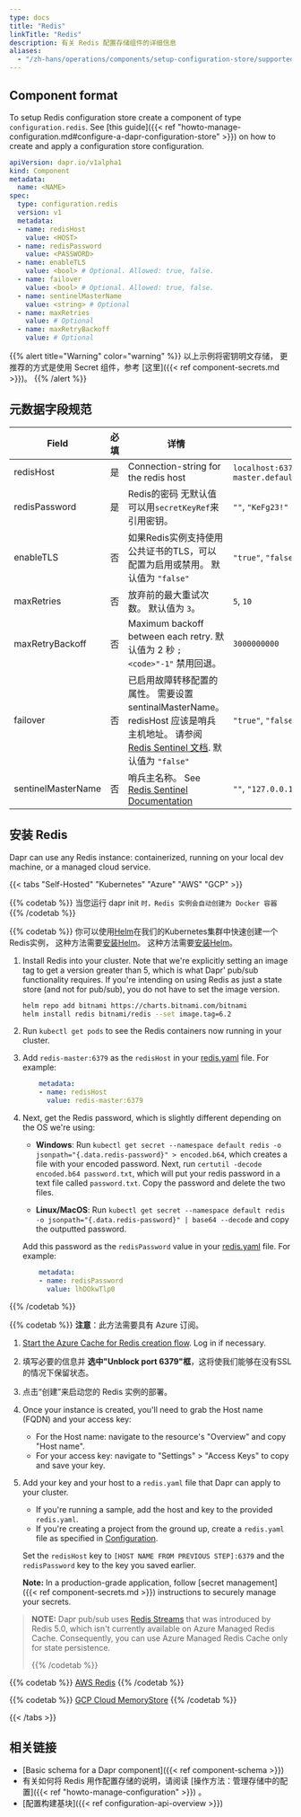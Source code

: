 ```yaml
---
type: docs
title: "Redis"
linkTitle: "Redis"
description: 有关 Redis 配置存储组件的详细信息
aliases:
  - "/zh-hans/operations/components/setup-configuration-store/supported-configuration-stores/setup-redis/"
---
```


## Component format

To setup Redis configuration store create a component of type `configuration.redis`. See [this guide]({{< ref "howto-manage-configuration.md#configure-a-dapr-configuration-store" >}}) on how to create and apply a configuration store configuration.
```yaml
apiVersion: dapr.io/v1alpha1
kind: Component
metadata:
  name: <NAME>
spec:
  type: configuration.redis
  version: v1
  metadata:
  - name: redisHost
    value: <HOST>
  - name: redisPassword
    value: <PASSWORD>
  - name: enableTLS
    value: <bool> # Optional. Allowed: true, false.
  - name: failover
    value: <bool> # Optional. Allowed: true, false.
  - name: sentinelMasterName
    value: <string> # Optional
  - name: maxRetries
    value: # Optional
  - name: maxRetryBackoff
    value: # Optional

```

{{% alert title="Warning" color="warning" %}}
以上示例将密钥明文存储， 更推荐的方式是使用 Secret 组件，参考 [这里]({{< ref component-secrets.md >}})。
{{% /alert %}}


## 元数据字段规范

| Field              | 必填 | 详情                                                                                                                                          | 示例                                                              |
| ------------------ |:--:| ------------------------------------------------------------------------------------------------------------------------------------------- | --------------------------------------------------------------- |
| redisHost          | 是  | Connection-string for the redis host                                                                                                        | `localhost:6379`, `redis-master.default.svc.cluster.local:6379` |
| redisPassword      | 是  | Redis的密码 无默认值 可以用`secretKeyRef`来引用密钥。                                                                                                       | `""`, `"KeFg23!"`                                               |
| enableTLS          | 否  | 如果Redis实例支持使用公共证书的TLS，可以配置为启用或禁用。 默认值为 `"false"`                                                                                            | `"true"`, `"false"`                                             |
| maxRetries         | 否  | 放弃前的最大重试次数。 默认值为 `3`。                                                                                                                       | `5`, `10`                                                       |
| maxRetryBackoff    | 否  | Maximum backoff between each retry. 默认值为 2</code> 秒 `; <code>"-1"` 禁用回退。                                                                 | `3000000000`                                                    |
| failover           | 否  | 已启用故障转移配置的属性。 需要设置 sentinalMasterName。 redisHost 应该是哨兵主机地址。 请参阅 [Redis Sentinel 文档](https://redis.io/docs/manual/sentinel/). 默认值为 `"false"` | `"true"`, `"false"`                                             |
| sentinelMasterName | 否  | 哨兵主名称。 See [Redis Sentinel Documentation](https://redis.io/docs/manual/sentinel/)                                                           | `""`,  `"127.0.0.1:6379"`                                       |


## 安装 Redis

Dapr can use any Redis instance: containerized, running on your local dev machine, or a managed cloud service.

{{< tabs "Self-Hosted" "Kubernetes" "Azure" "AWS" "GCP" >}}

{{% codetab %}}
当您运行 dapr init `时，Redis 实例会自动创建为 Docker 容器`
{{% /codetab %}}

{{% codetab %}}
你可以使用[Helm](https://helm.sh/)在我们的Kubernetes集群中快速创建一个Redis实例， 这种方法需要[安装Helm](https://github.com/helm/helm#install)。 这种方法需要[安装Helm](https://github.com/helm/helm#install)。

1. Install Redis into your cluster. Note that we're explicitly setting an image tag to get a version greater than 5, which is what Dapr' pub/sub functionality requires. If you're intending on using Redis as just a state store (and not for pub/sub), you do not have to set the image version.
    ```bash
    helm repo add bitnami https://charts.bitnami.com/bitnami
    helm install redis bitnami/redis --set image.tag=6.2
    ```

2. Run `kubectl get pods` to see the Redis containers now running in your cluster.
3. Add `redis-master:6379` as the `redisHost` in your [redis.yaml](#configuration) file. For example:
    ```yaml
        metadata:
        - name: redisHost
          value: redis-master:6379
    ```
4. Next, get the Redis password, which is slightly different depending on the OS we're using:
    - **Windows**: Run `kubectl get secret --namespace default redis -o jsonpath="{.data.redis-password}" > encoded.b64`, which creates a file with your encoded password. Next, run `certutil -decode encoded.b64 password.txt`, which will put your redis password in a text file called `password.txt`. Copy the password and delete the two files.

    - **Linux/MacOS**: Run `kubectl get secret --namespace default redis -o jsonpath="{.data.redis-password}" | base64 --decode` and copy the outputted password.

    Add this password as the `redisPassword` value in your [redis.yaml](#configuration) file. For example:
    ```yaml
        metadata:
        - name: redisPassword
          value: lhDOkwTlp0
    ```
{{% /codetab %}}

{{% codetab %}}
**注意**：此方法需要具有 Azure 订阅。

1. [Start the Azure Cache for Redis creation flow](https://ms.portal.azure.com/#create/Microsoft.Cache). Log in if necessary.
2. 填写必要的信息并 **选中"Unblock port 6379"框**，这将使我们能够在没有SSL的情况下保留状态。
3. 点击“创建”来启动您的 Redis 实例的部署。
4. Once your instance is created, you'll need to grab the Host name (FQDN) and your access key:
   - For the Host name: navigate to the resource's "Overview" and copy "Host name".
   - For your access key: navigate to "Settings" > "Access Keys" to copy and save your key.
5. Add your key and your host to a `redis.yaml` file that Dapr can apply to your cluster.
   - If you're running a sample, add the host and key to the provided `redis.yaml`.
   - If you're creating a project from the ground up, create a `redis.yaml` file as specified in [Configuration](#configuration).

   Set the `redisHost` key to `[HOST NAME FROM PREVIOUS STEP]:6379` and the `redisPassword` key to the key you saved earlier.

   **Note:** In a production-grade application, follow [secret management]({{< ref component-secrets.md >}}) instructions to securely manage your secrets.

> **NOTE:** Dapr pub/sub uses [Redis Streams](https://redis.io/topics/streams-intro) that was introduced by Redis 5.0, which isn't currently available on Azure Managed Redis Cache. Consequently, you can use Azure Managed Redis Cache only for state persistence. 
> 
> {{% /codetab %}}

{{% codetab %}}
[AWS Redis](https://aws.amazon.com/redis/)
{{% /codetab %}}

{{% codetab %}}
[GCP Cloud MemoryStore](https://cloud.google.com/memorystore/)
{{% /codetab %}}

{{< /tabs >}}

## 相关链接
- [Basic schema for a Dapr component]({{< ref component-schema >}})
- 有关如何将 Redis 用作配置存储的说明，请阅读 [操作方法：管理存储中的配置]({{< ref "howto-manage-configuration" >}}) 。
- [配置构建基块]({{< ref configuration-api-overview >}})
